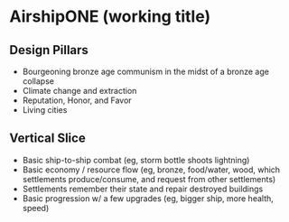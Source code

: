 # AirshipONE (working title)

## Design Pillars
- Bourgeoning bronze age communism in the midst of a bronze age collapse
- Climate change and extraction
- Reputation, Honor, and Favor
- Living cities

## Vertical Slice
- Basic ship-to-ship combat (eg, storm bottle shoots lightning)
- Basic economy / resource flow (eg, bronze, food/water, wood, which settlements produce/consume, and request from other settlements)
- Settlements remember their state and repair destroyed buildings
- Basic progression w/ a few upgrades (eg, bigger ship, more health, speed)

